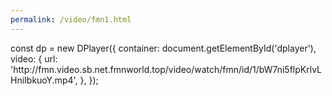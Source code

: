 ```yaml
---
permalink: /video/fmn1.html
---
```




<div id="dplayer"></div>
<script src="DPlayer.min.js"></script>
const dp = new DPlayer({
    container: document.getElementById('dplayer'),
    video: {
        url: 'http://fmn.video.sb.net.fmnworld.top/video/watch/fmn/id/1/bW7ni5flpKrlvLHniIbkuoY.mp4',
    },
});



